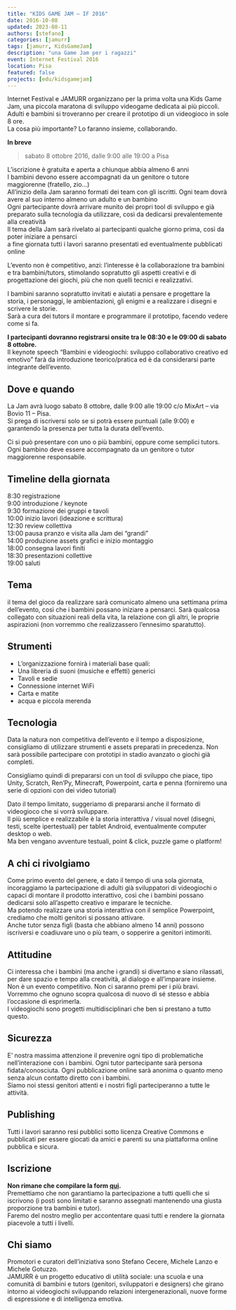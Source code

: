 ```yaml
---
title: "KIDS GAME JAM – IF 2016"
date: 2016-10-08
updated: 2023-08-11
authors: [stefano]
categories: [jamurr]
tags: [jamurr, KidsGameJam]
description: "una Game Jam per i ragazzi"
event: Internet Festival 2016
location: Pisa
featured: false
projects: [edu/kidsgamejam]
---
```


Internet Festival e JAMURR organizzano per la prima volta una Kids Game Jam, una piccola maratona di sviluppo videogame dedicata ai più piccoli. Adulti e bambini si troveranno per creare il prototipo di un videogioco in sole 8 ore.  
La cosa più importante? Lo faranno insieme, collaborando.

**In breve**  
> sabato 8 ottobre 2016, dalle 9:00 alle 19:00 a Pisa  

L’iscrizione è gratuita e aperta a chiunque abbia almeno 6 anni  
I bambini devono essere accompagnati da un genitore o tutore maggiorenne (fratello, zio…)  
All’inizio della Jam saranno formati dei team con gli iscritti. Ogni team dovrà avere al suo interno almeno un adulto e un bambino  
Ogni partecipante dovrà arrivare munito dei propri tool di sviluppo e già preparato sulla tecnologia da utilizzare, così da dedicarsi prevalentemente alla creatività  
Il tema della Jam sarà rivelato ai partecipanti qualche giorno prima, così da poter iniziare a pensarci  
a fine giornata tutti i lavori saranno presentati ed eventualmente pubblicati online

L’evento non è competitivo, anzi: l’interesse è la collaborazione tra bambini e tra bambini/tutors, stimolando sopratutto gli aspetti creativi e di progettazione dei giochi, più che non quelli tecnici e realizzativi.

I bambini saranno sopratutto invitati e aiutati a pensare e progettare la storia, i personaggi, le ambientazioni, gli enigmi e a realizzare i disegni e scrivere le storie.  
Sarà a cura dei tutors il montare e programmare il prototipo, facendo vedere come si fa.

**I partecipanti dovranno registrarsi onsite tra le 08:30 e le 09:00 di sabato 8 ottobre.**  
Il keynote speech “Bambini e videogiochi: sviluppo collaborativo creativo ed emotivo” farà da introduzione teorico/pratica ed è da considerarsi parte integrante dell’evento.

## Dove e quando

La Jam avrà luogo sabato 8 ottobre, dalle 9:00 alle 19:00 c/o MixArt – via Bovio 11 – Pisa.  
Si prega di iscriversi solo se si potrà essere puntuali (alle 9:00) e garantendo la presenza per tutta la durata dell’evento.

Ci si può presentare con uno o più bambini, oppure come semplici tutors.  
Ogni bambino deve essere accompagnato da un genitore o tutor maggiorenne responsabile.

## Timeline della giornata

8:30 registrazione  
9:00 introduzione / keynote  
9:30 formazione dei gruppi e tavoli  
10:00 inizio lavori (ideazione e scrittura)  
12:30 review collettiva  
13:00 pausa pranzo e visita alla Jam dei “grandi”  
14:00 produzione assets grafici e inizio montaggio  
18:00 consegna lavori finiti  
18:30 presentazioni collettive  
19:00 saluti

## Tema

il tema del gioco da realizzare sarà comunicato almeno una settimana prima dell’evento, così che i bambini possano iniziare a pensarci. Sarà qualcosa collegato con situazioni reali della vita, la relazione con gli altri, le proprie aspirazioni (non vorremmo che realizzassero l’ennesimo sparatutto).

## Strumenti

-   L’organizzazione fornirà i materiali base quali:
-   Una libreria di suoni (musiche e effetti) generici
-   Tavoli e sedie
-   Connessione internet WiFi
-   Carta e matite
-   acqua e piccola merenda

## Tecnologia

Data la natura non competitiva dell’evento e il tempo a disposizione, consigliamo di utilizzare strumenti e assets preparati in precedenza. Non sarà possibile partecipare con prototipi in stadio avanzato o giochi già completi.

Consigliamo quindi di prepararsi con un tool di sviluppo che piace, tipo Unity, Scratch, Ren’Py, Minecraft, Powerpoint, carta e penna (forniremo una serie di opzioni con dei video tutorial)

Dato il tempo limitato, suggeriamo di prepararsi anche il formato di videogioco che si vorrà sviluppare.  
Il più semplice e realizzabile è la storia interattiva / visual novel (disegni, testi, scelte ipertestuali) per tablet Android, eventualmente computer desktop o web.  
Ma ben vengano avventure testuali, point & click, puzzle game o platform!

## A chi ci rivolgiamo

Come primo evento del genere, e dato il tempo di una sola giornata, incoraggiamo la partecipazione di adulti già sviluppatori di videogiochi o capaci di montare il prodotto interattivo, così che i bambini possano dedicarsi solo all’aspetto creativo e imparare le tecniche.  
Ma potendo realizzare una storia interattiva con il semplice Powerpoint, crediamo che molti genitori si possano attivare.  
Anche tutor senza figli (basta che abbiano almeno 14 anni) possono iscriversi e coadiuvare uno o più team, o sopperire a genitori intimoriti.

## Attitudine

Ci interessa che i bambini (ma anche i grandi) si divertano e siano rilassati, per dare spazio e tempo alla creatività, al dialogo e all’imparare insieme.  
Non è un evento competitivo. Non ci saranno premi per i più bravi.  
Vorremmo che ognuno scopra qualcosa di nuovo di sé stesso e abbia l’occasione di esprimerla.  
I videogiochi sono progetti multidisciplinari che ben si prestano a tutto questo.

## Sicurezza

E’ nostra massima attenzione il prevenire ogni tipo di problematiche nell’interazione con i bambini. Ogni tutor partecipante sarà persona fidata/conosciuta. Ogni pubblicazione online sarà anonima o quanto meno senza alcun contatto diretto con i bambini.  
Siamo noi stessi genitori attenti e i nostri figli parteciperanno a tutte le attività.

## Publishing

Tutti i lavori saranno resi pubblici sotto licenza Creative Commons e pubblicati per essere giocati da amici e parenti su una piattaforma online pubblica e sicura.

## Iscrizione

**Non rimane che compilare la form [qui](https://goo.gl/forms/nwFrznMPZ4gRCyVu2).**  
Premettiamo che non garantiamo la partecipazione a tutti quelli che si iscrivono (i posti sono limitati e saranno assegnati mantenendo una giusta proporzione tra bambini e tutor).  
Faremo del nostro meglio per accontentare quasi tutti e rendere la giornata piacevole a tutti i livelli.

## Chi siamo

Promotori e curatori dell’iniziativa sono Stefano Cecere, Michele Lanzo e Michele Gotuzzo.  
JAMURR è un progetto educativo di utilità sociale: una scuola e una comunità di bambini e tutors (genitori, sviluppatori e designers) che girano intorno ai videogiochi sviluppando relazioni intergenerazionali, nuove forme di espressione e di intelligenza emotiva.
